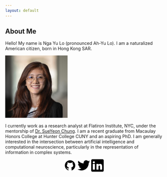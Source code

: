 ```yaml
---
layout: default
---
```


## About Me 
Hello! My name is Nga Yu Lo (pronounced Ah-Yu Lo). I am a naturalized American citizen, born in Hong Kong SAR. 

<img class="profile-picture" src="/images/headshot22sq.jpg" width="200px"/>

I currently work as a research analyst at Flatiron Institute, NYC, under the mentorship of [Dr. SueYeon Chung](https://sites.google.com/site/sueyeonchung/). I am a recent graduate from Macaulay Honors College at Hunter College CUNY and an aspiring PhD. I am generally interested in the intersection between artificial intelligence and computational neuroscience, particularly in the representation of information in complex systems. 

<p align="center">
<a href="https://github.com/ngayulo" target="_blank"><img src="/images/github.png" width="40px"></a>
<a href="https://twitter.com/nyu_lo" target="_blank"><img src="/images/twitter.png" width="40px"></a>
<a href="https://www.linkedin.com/in/nga-yu-lo-9716021b8" target="_blank"><img src="/images/linkedin.png" width="40px"></a>
</p>
